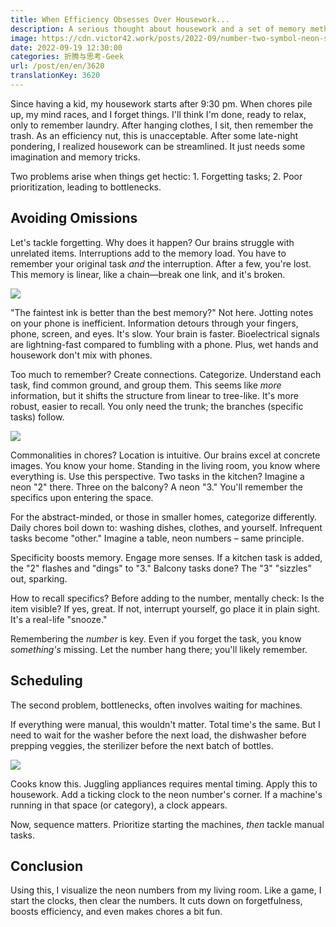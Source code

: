 ```yaml
---
title: When Efficiency Obsesses Over Housework...
description: A serious thought about housework and a set of memory methods.
image: https://cdn.victor42.work/posts/2022-09/number-two-symbol-neon-sign-vector-neon-blue-number-black-background-learning-numbers-serial-num_104045-2029.jpg
date: 2022-09-19 12:30:00
categories: 折腾与思考-Geek
url: /post/en/en/3620
translationKey: 3620
---
```


Since having a kid, my housework starts after 9:30 pm. When chores pile up, my mind races, and I forget things. I'll think I'm done, ready to relax, only to remember laundry. After hanging clothes, I sit, then remember the trash. As an efficiency nut, this is unacceptable. After some late-night pondering, I realized housework can be streamlined. It just needs some imagination and memory tricks.

Two problems arise when things get hectic: 1. Forgetting tasks; 2. Poor prioritization, leading to bottlenecks.

## Avoiding Omissions

Let's tackle forgetting. Why does it happen? Our brains struggle with unrelated items. Interruptions add to the memory load. You have to remember your original task *and* the interruption. After a few, you're lost. This memory is linear, like a chain—break one link, and it's broken.

![](https://cdn.victor42.work/posts/2022-09/a3dob-xm5if.jpg)

"The faintest ink is better than the best memory?" Not here. Jotting notes on your phone is inefficient. Information detours through your fingers, phone, screen, and eyes. It's slow. Your brain is faster. Bioelectrical signals are lightning-fast compared to fumbling with a phone. Plus, wet hands and housework don't mix with phones.

Too much to remember? Create connections. Categorize. Understand each task, find common ground, and group them. This seems like *more* information, but it shifts the structure from linear to tree-like. It's more robust, easier to recall. You only need the trunk; the branches (specific tasks) follow.

![](https://cdn.victor42.work/posts/2022-09/number-two-symbol-neon-sign-vector-neon-blue-number-black-background-learning-numbers-serial-num_104045-2029.jpg)

Commonalities in chores? Location is intuitive. Our brains excel at concrete images. You know your home. Standing in the living room, you know where everything is. Use this perspective. Two tasks in the kitchen? Imagine a neon "2" there. Three on the balcony? A neon "3." You'll remember the specifics upon entering the space.

For the abstract-minded, or those in smaller homes, categorize differently. Daily chores boil down to: washing dishes, clothes, and yourself. Infrequent tasks become "other." Imagine a table, neon numbers – same principle.

Specificity boosts memory. Engage more senses. If a kitchen task is added, the "2" flashes and "dings" to "3." Balcony tasks done? The "3" "sizzles" out, sparking.

How to recall specifics? Before adding to the number, mentally check: Is the item visible? If yes, great. If not, interrupt yourself, go place it in plain sight. It's a real-life "snooze."

Remembering the *number* is key. Even if you forget the task, you know *something's* missing. Let the number hang there; you'll likely remember.

## Scheduling

The second problem, bottlenecks, often involves waiting for machines.

If everything were manual, this wouldn't matter. Total time's the same. But I need to wait for the washer before the next load, the dishwasher before prepping veggies, the sterilizer before the next batch of bottles.

![](https://cdn.victor42.work/posts/2022-09/ad6mo-foqs6.jpg)

Cooks know this. Juggling appliances requires mental timing. Apply this to housework. Add a ticking clock to the neon number's corner. If a machine's running in that space (or category), a clock appears.

Now, sequence matters. Prioritize starting the machines, *then* tackle manual tasks.

## Conclusion

Using this, I visualize the neon numbers from my living room. Like a game, I start the clocks, then clear the numbers. It cuts down on forgetfulness, boosts efficiency, and even makes chores a bit fun.
